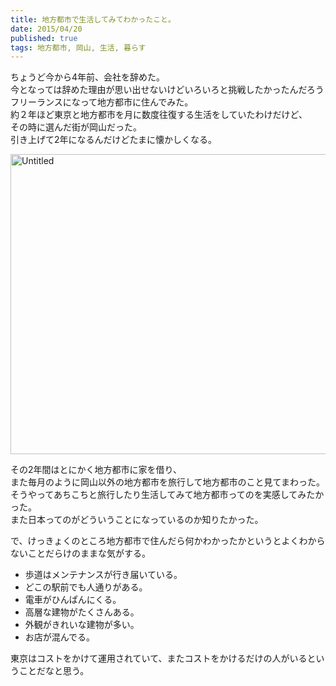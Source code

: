 ```yaml
---
title: 地方都市で生活してみてわかったこと。
date: 2015/04/20
published: true
tags: 地方都市, 岡山, 生活, 暮らす
---
```


ちょうど今から4年前、会社を辞めた。<br>
今となっては辞めた理由が思い出せないけどいろいろと挑戦したかったんだろう<br>
フリーランスになって地方都市に住んでみた。<br>
約２年ほど東京と地方都市を月に数度往復する生活をしていたわけだけど、<br>
その時に選んだ街が岡山だった。<br>
引き上げて2年になるんだけどたまに懐かしくなる。

<a href="https://www.flickr.com/photos/shigeki_takeguchi/6098598127" title="Untitled by shigeki takeguchi, on Flickr"><img src="https://farm7.staticflickr.com/6196/6098598127_224b309292_z.jpg" width="640" height="480" alt="Untitled"></a>

その2年間はとにかく地方都市に家を借り、<br>
また毎月のように岡山以外の地方都市を旅行して地方都市のこと見てまわった。<br>
そうやってあちこちと旅行したり生活してみて地方都市ってのを実感してみたかった。<br>
また日本ってのがどういうことになっているのか知りたかった。

で、けっきょくのところ地方都市で住んだら何かわかったかというとよくわからないことだらけのままな気がする。

* 歩道はメンテナンスが行き届いている。
* どこの駅前でも人通りがある。
* 電車がひんぱんにくる。
* 高層な建物がたくさんある。
* 外観がきれいな建物が多い。
* お店が混んでる。

東京はコストをかけて運用されていて、またコストをかけるだけの人がいるということだなと思う。
